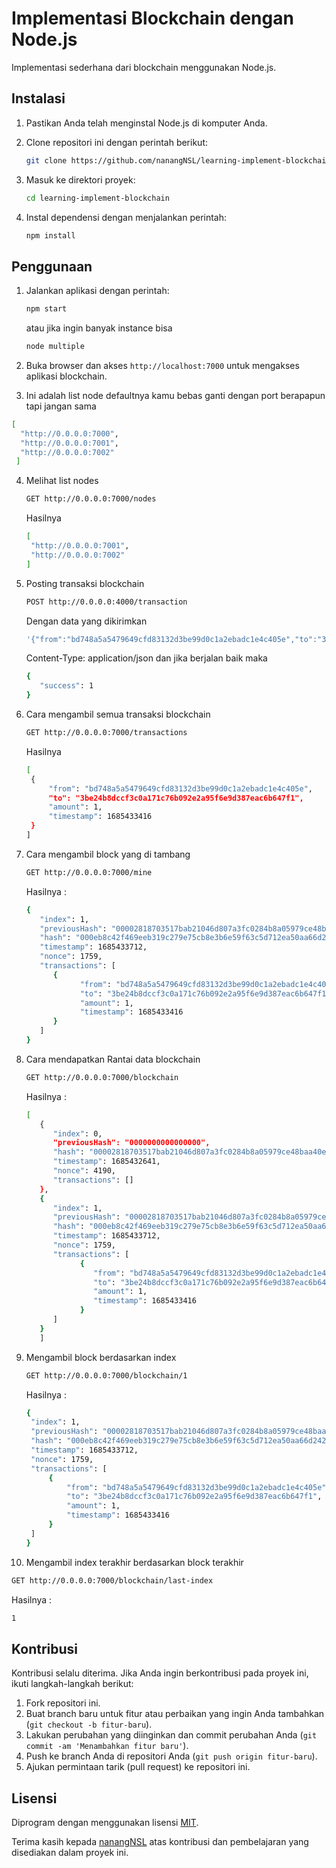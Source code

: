 # Implementasi Blockchain dengan Node.js

Implementasi sederhana dari blockchain menggunakan Node.js.

## Instalasi

1. Pastikan Anda telah menginstal Node.js di komputer Anda.
2. Clone repositori ini dengan perintah berikut:

   ```bash
   git clone https://github.com/nanangNSL/learning-implement-blockchain.git
   ```

3. Masuk ke direktori proyek:

   ```bash
   cd learning-implement-blockchain
   ```

4. Instal dependensi dengan menjalankan perintah:

   ```bash
   npm install
   ```

## Penggunaan

1. Jalankan aplikasi dengan perintah:

   ```bash
   npm start
   ```
   atau jika ingin banyak instance bisa
   ```bash
   node multiple
   ```

2. Buka browser dan akses `http://localhost:7000` untuk mengakses aplikasi blockchain.
3. Ini adalah list node defaultnya kamu bebas ganti dengan port berapapun tapi jangan sama
  ```bash
  [
    "http://0.0.0.0:7000",
    "http://0.0.0.0:7001",
    "http://0.0.0.0:7002"
   ]
   ```
4. Melihat list nodes
   ```bash
   GET http://0.0.0.0:7000/nodes
   ```
   Hasilnya
   ```bash
   [
    "http://0.0.0.0:7001",
    "http://0.0.0.0:7002"
   ]
   ```
5. Posting transaksi blockchain
   ```bash
   POST http://0.0.0.0:4000/transaction
   ```
   Dengan data yang dikirimkan
   ```bash
   '{"from":"bd748a5a5479649cfd83132d3be99d0c1a2ebadc1e4c405e","to":"3be24b8dccf3c0a171c76b092e2a95f6e9d387eac6b647f1","amount": 1}'
   ```
   Content-Type: application/json dan jika berjalan baik maka
   ```bash
   {
      "success": 1
   }
     ```
6. Cara mengambil semua transaksi blockchain
   ```bash
   GET http://0.0.0.0:7000/transactions
   ```
   Hasilnya 
   ```bash
   [
    {
        "from": "bd748a5a5479649cfd83132d3be99d0c1a2ebadc1e4c405e",
        "to": "3be24b8dccf3c0a171c76b092e2a95f6e9d387eac6b647f1",
        "amount": 1,
        "timestamp": 1685433416
    }
   ]
   ```
7. Cara mengambil block yang di tambang
   ```bash
   GET http://0.0.0.0:7000/mine
   ```
   Hasilnya : 
   ```bash
   {
      "index": 1,
      "previousHash": "00002818703517bab21046d807a3fc0284b8a05979ce48baa40ed2eeeadd3b92",
      "hash": "000eb8c42f469eeb319c279e75cb8e3b6e59f63c5d712ea50aa66d242cc9b29f",
      "timestamp": 1685433712,
      "nonce": 1759,
      "transactions": [
         {
               "from": "bd748a5a5479649cfd83132d3be99d0c1a2ebadc1e4c405e",
               "to": "3be24b8dccf3c0a171c76b092e2a95f6e9d387eac6b647f1",
               "amount": 1,
               "timestamp": 1685433416
         }
      ]
   }
   ```
8. Cara mendapatkan Rantai data blockchain
   ```bash
   GET http://0.0.0.0:7000/blockchain
   ```
   Hasilnya :
   ```bash
   [
      {
         "index": 0,
         "previousHash": "0000000000000000",
         "hash": "00002818703517bab21046d807a3fc0284b8a05979ce48baa40ed2eeeadd3b92",
         "timestamp": 1685432641,
         "nonce": 4190,
         "transactions": []
      },
      {
         "index": 1,
         "previousHash": "00002818703517bab21046d807a3fc0284b8a05979ce48baa40ed2eeeadd3b92",
         "hash": "000eb8c42f469eeb319c279e75cb8e3b6e59f63c5d712ea50aa66d242cc9b29f",
         "timestamp": 1685433712,
         "nonce": 1759,
         "transactions": [
               {
                  "from": "bd748a5a5479649cfd83132d3be99d0c1a2ebadc1e4c405e",
                  "to": "3be24b8dccf3c0a171c76b092e2a95f6e9d387eac6b647f1",
                  "amount": 1,
                  "timestamp": 1685433416
               }
         ]
      }
      ]
      ```
9. Mengambil block berdasarkan index
   ```bash
   GET http://0.0.0.0:7000/blockchain/1
   ```
   Hasilnya :
   ```bash
   {
    "index": 1,
    "previousHash": "00002818703517bab21046d807a3fc0284b8a05979ce48baa40ed2eeeadd3b92",
    "hash": "000eb8c42f469eeb319c279e75cb8e3b6e59f63c5d712ea50aa66d242cc9b29f",
    "timestamp": 1685433712,
    "nonce": 1759,
    "transactions": [
        {
            "from": "bd748a5a5479649cfd83132d3be99d0c1a2ebadc1e4c405e",
            "to": "3be24b8dccf3c0a171c76b092e2a95f6e9d387eac6b647f1",
            "amount": 1,
            "timestamp": 1685433416
        }
    ]
   }
   ```
10. Mengambil index terakhir berdasarkan block terakhir
   ```bash
   GET http://0.0.0.0:7000/blockchain/last-index
   ```
   Hasilnya :
   ```bash
   1
   ```
  



## Kontribusi

Kontribusi selalu diterima. Jika Anda ingin berkontribusi pada proyek ini, ikuti langkah-langkah berikut:

1. Fork repositori ini.
2. Buat branch baru untuk fitur atau perbaikan yang ingin Anda tambahkan (`git checkout -b fitur-baru`).
3. Lakukan perubahan yang diinginkan dan commit perubahan Anda (`git commit -am 'Menambahkan fitur baru'`).
4. Push ke branch Anda di repositori Anda (`git push origin fitur-baru`).
5. Ajukan permintaan tarik (pull request) ke repositori ini.

## Lisensi

Diprogram dengan menggunakan lisensi [MIT](LICENSE).

Terima kasih kepada [nanangNSL](https://github.com/nanangNSL) atas kontribusi dan pembelajaran yang disediakan dalam proyek ini.

